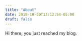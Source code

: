 ```yaml
---
title: "About"
date: 2018-10-30T13:12:54-05:00
draft: false
---
```


Hi there, you just reached my blog.